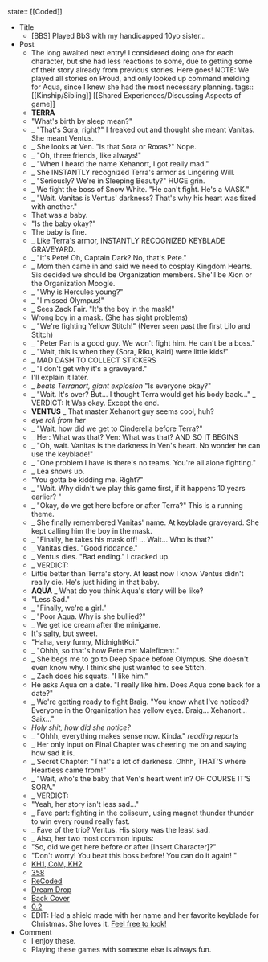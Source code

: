 state:: [[Coded]]

- Title
	- [BBS] Played BbS with my handicapped 10yo sister...
- Post
	- The long awaited next entry!  I considered doing one for each character,  but she had less reactions to some, due to getting some of their story already from previous stories.  Here goes! NOTE: We played all stories on Proud, and only looked up command melding for Aqua, since I knew she had the most necessary planning.
	  tags:: [[Kinship/Sibling]] [[Shared Experiences/Discussing Aspects of game]]
	- **TERRA**
	- "What's birth by sleep mean?"
	- _
	  "That's Sora, right?" I freaked out and thought she meant Vanitas. She meant Ventus.
	- _
	  She looks at Ven. "Is that Sora or Roxas?" Nope.
	- _
	  "Oh, three friends,  like always!"
	- _
	  "When I heard the name Xehanort, I got really mad."
	- _
	  She INSTANTLY  recognized Terra's armor as Lingering Will.
	- _
	  "Seriously? We're in Sleeping Beauty?" HUGE grin.
	- _
	  We fight the boss of Snow White. "He can't fight.  He's a MASK."
	- _
	  "Wait.  Vanitas is Ventus' darkness?  That's why his heart was fixed with another."
	- That was a baby.
	- "Is the baby okay?"
	- The baby is fine.
	- _
	  Like Terra's armor, INSTANTLY RECOGNIZED KEYBLADE GRAVEYARD.
	- _
	  "It's Pete!  Oh, Captain Dark? No, that's Pete."
	- _
	  Mom then came in and said we need to cosplay Kingdom Hearts. Sis decided we should be Organization members.  She'll be Xion or the Organization Moogle.
	- _
	  "Why is Hercules young?"
	- _
	  "I missed Olympus!"
	- _
	  Sees Zack Fair.  "It's the boy in the mask!"
	- Wrong boy in a mask. (She has sight problems)
	- _
	  "We're fighting Yellow Stitch!" (Never seen past the first Lilo and Stitch)
	- _
	  "Peter Pan is a good guy. We won't fight him. He can't be a boss."
	- _
	  "Wait,  this is when they (Sora, Riku, Kairi) were little kids!"
	- _
	  MAD DASH TO COLLECT STICKERS
	- _
	  "I don't get why it's a graveyard."
	- I'll explain it later.
	- _
	  *beats Terranort, giant explosion*
	  "Is everyone okay?"
	- _
	  "Wait.  It's over? But... I thought Terra would get his body back..."
	  _
	  VERDICT:
	  It Was okay. Except the end.
	- **VENTUS**
	  _
	  That master Xehanort guy seems cool,  huh?
	- *eye roll from her*
	- _
	  "Wait,  how did we get to Cinderella before Terra?"
	- _
	  Her: What was that? 
	  Ven: What was that? 
	  AND SO IT BEGINS
	- _
	  "Oh, wait.  Vanitas is the darkness in Ven's heart.  No wonder he can use the keyblade!"
	- _
	  "One problem I have is there's no teams. You're all alone fighting."
	- _
	  Lea shows up.
	- "You gotta be kidding me.  Right?"
	- _
	  "Wait.  Why didn't we play this game first, if it happens 10 years earlier? "
	- _
	  "Okay, do we get here before or after Terra?"
	  This is a running theme.
	- _
	  She finally remembered Vanitas' name.  At keyblade graveyard. She kept calling him the boy in the mask.
	- _
	  "Finally,  he takes his mask off! ... Wait... Who is that?"
	- _
	  Vanitas dies. "Good riddance."
	- _
	  Ventus dies. "Bad ending."
	  I cracked up.
	- _
	  VERDICT:
	- Little better than Terra's story. At least now I know Ventus didn't really die. He's just hiding in that baby.
	- **AQUA**
	  _
	  What do you think Aqua's story will be like?
	- "Less Sad."
	- _
	  "Finally,  we're a girl."
	- _
	  "Poor Aqua.  Why is she bullied?"
	- _
	  We get ice cream after the minigame.
	- It's salty, but sweet.
	- "Haha, very funny,  MidnightKoi."
	- _
	  "Ohhh, so that's how Pete met Maleficent."
	- _
	  She begs me to go to Deep Space before Olympus. She doesn't even know why.  I think she just wanted to see Stitch.
	- _
	  Zach does his squats. "I like him."
	- He asks Aqua on a date.  "I really like him. Does Aqua cone back for a date?"
	- _
	  We're getting ready to fight Braig. "You know what I've noticed? Everyone in the Organization has yellow eyes.  Braig... Xehanort... Saix..."
	- *Holy shit, how did she notice?*
	- _
	  "Ohhh, everything makes sense now. Kinda." *reading reports*
	- _
	  Her only input on Final Chapter was cheering me on and saying how sad it is.
	- _
	  Secret Chapter: "That's a lot of darkness.  Ohhh, THAT'S where Heartless came from!"
	- _
	  "Wait,  who's the baby that Ven's heart went in? OF COURSE IT'S SORA."
	- _
	  VERDICT:
	- "Yeah, her story isn't less sad..."
	- _
	  Fave part: fighting in the coliseum, using magnet thunder thunder to win every round really fast.
	- _
	  Fave of the trio?  Ventus. His story was the least sad.
	- _
	  Also, her two most common inputs:
	- "So, did we get here before or after [Insert Character]?"
	- "Don't worry!  You beat this boss before!  You can do it again! "
	- [KH1, CoM, KH2](https://re.reddit.com/r/KingdomHearts/comments/71jqfu/discussion_playing_through_the_games_for_my_10yo/)
	- [358](https://re.reddit.com/r/KingdomHearts/comments/71zyes/358_just_watched_3582_days_with_my_10_yo/)
	- [ReCoded](https://www.reddit.com/r/KingdomHearts/comments/7car85/khcoded_watched_recoded_with_my_handicapped_10yo/)
	- [Dream Drop](https://www.reddit.com/r/KingdomHearts/comments/7ku2di/ddd_played_through_dream_drop_with_my_10_yo/)
	- [Back Cover](https://www.reddit.com/r/KingdomHearts/comments/7m1oir/chi_watched_back_cover_with_my_10_yo_handicapped/)
	- [0.2](https://www.reddit.com/r/KingdomHearts/comments/7m8vz0/kh28_played_through_02_with_my_10_yo_handicapped/)
	- EDIT: Had a shield made with her name and her favorite keyblade for Christmas. She loves it. [Feel free to look!](https://www.reddit.com/r/KingdomHearts/comments/7mypeb/discussion_got_a_shield_made_for_my_10_yo/)
- Comment
	- I enjoy these.
	- Playing these games with someone else is always fun.